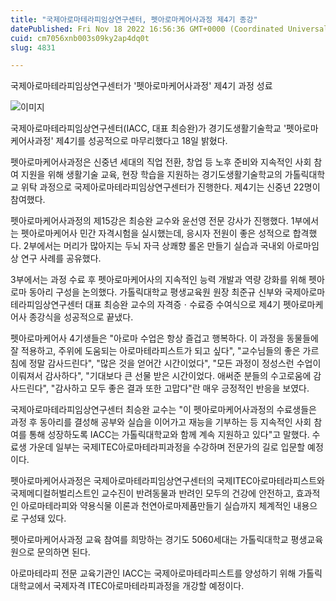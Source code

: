 ```yaml
---
title: "국제아로마테라피임상연구센터, 펫아로마케어사과정 제4기 종강"
datePublished: Fri Nov 18 2022 16:56:36 GMT+0000 (Coordinated Universal Time)
cuid: cm7056xnb003s09ky2ap4dq0t
slug: 4831

---
```



국제아로마테라피임상연구센터가 '펫아로마케어사과정' 제4기 과정 성료

![이미지](https://cdn.hashnode.com/res/hashnode/image/upload/v1739257805954/7c392981-a752-403f-bbbc-d79b5af67eda.jpeg)

국제아로마테라피임상연구센터(IACC, 대표 최승완)가 경기도생활기술학교 '펫아로마케어사과정' 제4기를 성공적으로 마무리했다고 18일 밝혔다.

펫아로마케어사과정은 신중년 세대의 직업 전환, 창업 등 노후 준비와 지속적인 사회 참여 지원을 위해 생활기술 교육, 현장 학습을 지원하는 경기도생활기술학교의 가톨릭대학교 위탁 과정으로 국제아로마테라피임상연구센터가 진행한다. 제4기는 신중년 22명이 참여했다.

펫아로마케어사과정의 제15강은 최승완 교수와 윤선영 전문 강사가 진행했다. 1부에서는 펫아로마케어사 민간 자격시험을 실시했는데, 응시자 전원이 좋은 성적으로 합격했다. 2부에서는 머리가 많아지는 두뇌 자극 상쾌향 롤온 만들기 실습과 국내외 아로마임상 연구 사례를 공유했다.

3부에서는 과정 수료 후 펫아로마케어사의 지속적인 능력 개발과 역량 강화를 위해 펫아로마 동아리 구성을 논의했다. 가톨릭대학교 평생교육원 원장 최준규 신부와 국제아로마테라피임상연구센터 대표 최승완 교수의 자격증ㆍ수료증 수여식으로 제4기 펫아로마케어사 종강식을 성공적으로 끝냈다.

펫아로마케어사 4기생들은 "아로마 수업은 항상 즐겁고 행복하다. 이 과정을 동물들에 잘 적용하고, 주위에 도움되는 아로마테라피스트가 되고 싶다", "교수님들의 좋은 가르침에 정말 감사드린다", "많은 것을 얻어간 시간이었다", "모든 과정이 정성스런 수업이 이뤄져서 감사하다", "기대보다 큰 선물 받은 시간이었다. 애써준 분들의 수고로움에 감사드린다", "감사하고 모두 좋은 결과 또한 고맙다"란 매우 긍정적인 반응을 보였다.

​국제아로마테라피임상연구센터 최승완 교수는 "이 펫아로마케어사과정의 수료생들은 과정 후 동아리를 결성해 공부와 실습을 이어가고 재능을 기부하는 등 지속적인 사회 참여를 통해 성장하도록 IACC는 가톨릭대학교와 함께 계속 지원하고 있다"고 말했다. 수료생 가운데 일부는 국제ITEC아로마테라피과정을 수강하며 전문가의 길로 입문할 예정이다.

펫아로마케어사과정은 국제아로마테라피임상연구센터의 국제ITEC아로마테라피스트와 국제메디컬허벌리스트인 교수진이 반려동물과 반려인 모두의 건강에 안전하고, 효과적인 아로마테라피와 약용식물 이론과 천연아로마제품만들기 실습까지 체계적인 내용으로 구성돼 있다.

​펫아로마케어사과정 교육 참여를 희망하는 경기도 5060세대는 가톨릭대학교 평생교육원으로 문의하면 된다.

아로마테라피 전문 교육기관인 IACC는 국제아로마테라피스트를 양성하기 위해 가톨릭대학교에서 국제자격 ITEC아로마테라피과정을 개강할 예정이다.
